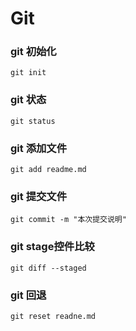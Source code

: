# Git
### git 初始化
`git init` 

### git 状态
`git status`

### git 添加文件
`git add readme.md`

### git 提交文件
`git commit -m "本次提交说明"`

### git stage控件比较
`git diff --staged`

### git 回退
`git reset readne.md`